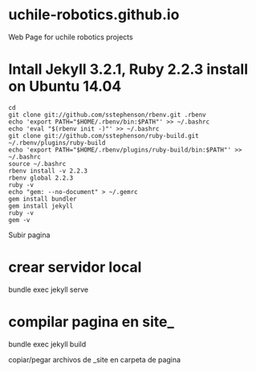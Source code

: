 # uchile-robotics.github.io
Web Page for uchile robotics projects

Intall Jekyll 3.2.1, Ruby 2.2.3 install on Ubuntu 14.04
=======================================================

```
cd
git clone git://github.com/sstephenson/rbenv.git .rbenv
echo 'export PATH="$HOME/.rbenv/bin:$PATH"' >> ~/.bashrc
echo 'eval "$(rbenv init -)"' >> ~/.bashrc
git clone git://github.com/sstephenson/ruby-build.git ~/.rbenv/plugins/ruby-build
echo 'export PATH="$HOME/.rbenv/plugins/ruby-build/bin:$PATH"' >> ~/.bashrc
source ~/.bashrc 
rbenv install -v 2.2.3
rbenv global 2.2.3
ruby -v
echo "gem: --no-document" > ~/.gemrc
gem install bundler
gem install jekyll
ruby -v
gem -v
``` 

Subir pagina

# crear servidor local
bundle exec jekyll serve

# compilar pagina en site_
bundle exec jekyll build

copiar/pegar archivos de _site en carpeta de pagina